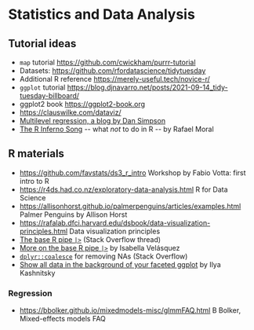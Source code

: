 # Statistics and Data Analysis

## Tutorial ideas 
* `map` tutorial <https://github.com/cwickham/purrr-tutorial>
* Datasets: <https://github.com/rfordatascience/tidytuesday>
* Additional R reference <https://merely-useful.tech/novice-r/>
* `ggplot` tutorial <https://blog.djnavarro.net/posts/2021-09-14_tidy-tuesday-billboard/>
* ggplot2 book <https://ggplot2-book.org>
* <https://clauswilke.com/dataviz/>
* [Multilevel regression, a blog by Dan Simpson](https://dansblog.netlify.app/posts/2022-09-04-everybodys-got-something-to-hide-except-me-and-my-monkey/everybodys-got-something-to-hide-except-me-and-my-monkey.html)
* [The R Inferno Song](https://youtu.be/nziSP3vELCk) -- what *not* to do in R -- by Rafael Moral


## R materials
* https://github.com/favstats/ds3_r_intro Workshop by Fabio Votta: first intro to R
* https://r4ds.had.co.nz/exploratory-data-analysis.html R for Data Science
* https://allisonhorst.github.io/palmerpenguins/articles/examples.html Palmer Penguins by Allison Horst
* https://rafalab.dfci.harvard.edu/dsbook/data-visualization-principles.html Data visualization principles
* [The base R pipe `|>`](https://stackoverflow.com/questions/67633022/what-are-the-differences-between-rs-new-native-pipe-and-the-magrittr-pipe/67638063) (Stack Overflow thread)
* [More on the base R pipe `|>`](https://towardsdatascience.com/understanding-the-native-r-pipe-98dea6d8b61b) by Isabella Velásquez
* [`dplyr::coalesce`](https://stackoverflow.com/a/49840460/9106574) for removing NAs (Stack Overflow)
* [Show all data in the background of your faceted ggplot](https://ikashnitsky.github.io/2020/background-data/index.html) by Ilya Kashnitsky

### Regression
* https://bbolker.github.io/mixedmodels-misc/glmmFAQ.html B Bolker, Mixed-effects models FAQ
